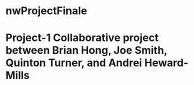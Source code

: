# nwProjectFinale
# Project-1 Collaborative project between Brian Hong, Joe Smith, Quinton Turner, and Andrei Heward-Mills
